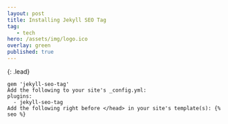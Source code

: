 ```yaml
---
layout: post
title: Installing Jekyll SEO Tag
tag: 
   - tech
hero: /assets/img/logo.ico
overlay: green
published: true
---
```

{: .lead}
<!--break-->

```Add the following to your site's Gemfile:
gem 'jekyll-seo-tag'
Add the following to your site's _config.yml:
plugins:
  - jekyll-seo-tag
Add the following right before </head> in your site's template(s): {% seo %} 
```
